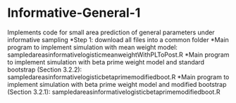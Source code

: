 # Informative-General-1
Implements code for small area prediction of general parameters under informative sampling
*Step 1: download all files into a common folder
*Main program to implement simulation with mean weight model: sampledareasinformativelogisticmeanweightWithPLToPost.R
*Main program to implement simulation with beta prime weight model and standard bootstrap (Section 3.2.2): sampledareasinformativelogisticbetaprimemodifiedboot.R
*Main program to implement simulation with beta prime weight model and modified bootstrap (Section 3.2.1): sampledareasinformativelogisticbetaprimemodifiedboot.R
